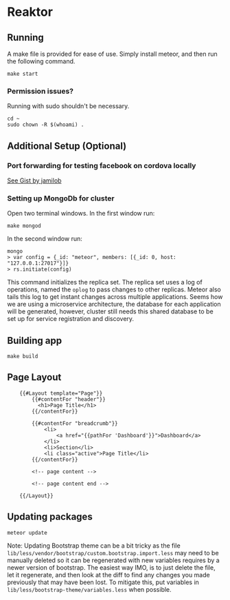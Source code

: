# Reaktor

## Running

A make file is provided for ease of use. Simply install meteor, and then run the following command.

    make start

### Permission issues?

Running with sudo shouldn't be necessary.

    cd ~
    sudo chown -R $(whoami) .

## Additional Setup (Optional)

### Port forwarding for testing facebook on cordova locally

[See Gist by jamilob](https://gist.github.com/jamielob/881e0fe059c0ef0eb36d)

### Setting up MongoDb for cluster

Open two terminal windows.
In the first window run:

    make mongod

In the second window run:

    mongo
    > var config = {_id: "meteor", members: [{_id: 0, host: "127.0.0.1:27017"}]}
    > rs.initiate(config)

This command initializes the replica set. The replica set uses a log of operations, named the ```oplog``` to pass changes to other replicas. Meteor also tails this log to get instant changes across multiple applications. Seems how we are using a microservice architecture, the database for each application will be generated, however, cluster still needs this shared database to be set up for service registration and discovery.

## Building app

    make build


## Page Layout
```
    {{#Layout template="Page"}}
        {{#contentFor "header"}}
          <h1>Page Title</h1>
        {{/contentFor}}

        {{#contentFor "breadcrumb"}}
            <li>
                <a href="{{pathFor 'Dashboard'}}">Dashboard</a>
            </li>
            <li>Section</li>
            <li class="active">Page Title</li>
        {{/contentFor}}

        <!-- page content -->

        <!-- page content end -->

    {{/Layout}}
```

## Updating packages

    meteor update

Note: Updating Bootstrap theme can be a bit tricky as the file ```lib/less/vendor/bootstrap/custom.bootstrap.import.less``` may need to be manually deleted so it can be regenerated with new variables requires by a newer version of bootstrap. The easiest way IMO, is to just delete the file, let it regenerate, and then look at the diff to find any changes you made previously that may have been lost. To mitigate this, put variables in ```lib/less/bootstrap-theme/variables.less``` when possible.
